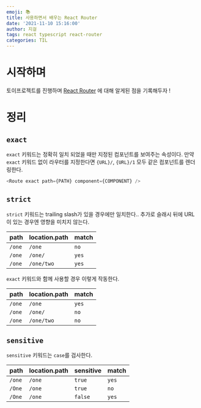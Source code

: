 ```yaml
---
emoji: 📚
title: 사용하면서 배우는 React Router 
date: '2021-11-10 15:16:00'
author: 지걸
tags: react typescript react-router
categories: TIL
---
```

# 시작하며
토이프로젝트를 진행하며 [React Router](https://reactrouter.com/) 에 대해 알게된 점을 기록해두자 !

# 정리
## `exact`
`exact` 키워드는 정확히 일치 되었을 때만 지정된 컴포넌트를 보여주는 속성이다. 만약 `exact` 키워드 없이 라우터를 지정한다면 `{URL}/`, `{URL}/1` 모두 같은 컴포넌트를 렌더링한다.
```javascript
<Route exact path={PATH} component={COMPONENT} />
```
## `strict`
`strict` 키워드는 trailing slash가 있을 경우에만 일치한다.. 추가로 슬래시 뒤에 URL이 있는 경우엔 영향을 미치지 않는다.  

|path|location.path|match|
|------|---|---|
|`/one`|`/one`|`no`|
|`/one`|`/one/`|`yes`|
|`/one`|`/one/two`|`yes`|

`exact` 키워드와 함께 사용할 경우 이렇게 작동한다.

|path|location.path|match|
|------|---|---|
|`/one`|`/one`|`yes`|
|`/one`|`/one/`|`no`|
|`/one`|`/one/two`|`no`|

## `sensitive`
`sensitive` 키워드는 `case`를 검사한다.

|path|location.path|sensitive|match|
|------|---|---|----|
|`/one`|`/one`|`true`|`yes`|
|`/One`|`/one`|`true`|`no`|
|`/One`|`/one`|`false`|`yes`|

